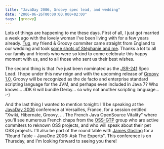 ```yaml
---
title: "JavaDay 2006, Groovy spec lead, and wedding"
date: "2006-06-26T00:00:00.000+02:00"
tags: [groovy]
---
```


Lots of things are happening to me these days. First of all, I just got married a week ago with the lovely woman I've been living with for a few years already. [Tug](http://eek.ook.org/), my friend & Groovy commiter came straight from England to our wedding and took [some shots of Stéphanie and me](http://www.flickr.com/photos/tug/sets/72157594173964767/show/). Thanks a lot to all our family and friends who were so kind to come celebrate this happy moment with us, and to all those who sent us their best wishes.

The second thing is that I've just been nominated as the [JSR-241](http://jcp.org/en/jsr/detail?id=241) Spec Lead. I hope under this new reign and with the upcoming release of [Groovy 1.0](http://groovy.codehaus.org/), Groovy will be recognized as the de facto and enterprise standard scripting language for the JVM, and perhaps even included in Java 7? Who knows... JDK 6 will bundle Derby... so why not another scripting language... :-)

And the last thing I wanted to mention tonight: I'll be speaking at the [JavaDay 2006](http://fr.sun.com/javaday2006/) conference at Versailles, France, for a session entitled "Xwiki, Hibernate, Groovy, ... The French Java OpenSource Vitality" where you'll see numerous French chaps from the [OSS-GTP](http://ossgtp.org/) group who are active commiters to reknown OSS projects, and who will speak about their pet OSS projects. I'll also be part of the round table with [James Gosling](http://blogs.sun.com/roller/page/jag) for a "Round Table - JavaOne 2006: Ask The Experts". This conference is on Thursday, and I'm looking forward to seeing you there!